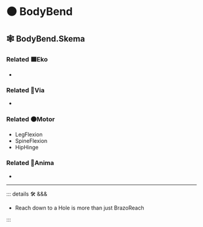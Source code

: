 # 🟠 <motor>BodyBend</motor>

## 🕸 BodyBend.Skema

### Related 🟩<ekos>Eko</ekos>

-

### Related 🔻<via>Via</via>

-

### Related 🟠<motor>Motor</motor>

- LegFlexion
- SpineFlexion
- HipHinge

### Related 💜<anima>Anima</anima>

-

---

<!-- =================================================== -->
<!-- =================================================== -->
<!-- =================================================== -->
<!-- =================================================== -->
<!-- =================================================== -->
::: details 🛠 <dev>&&&</dev>

- Reach down to a Hole is more than just BrazoReach

:::
